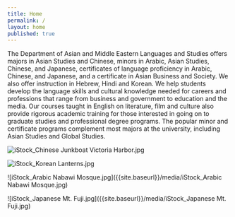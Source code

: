 ```yaml
---
title: Home
permalink: /
layout: home
published: true
---
```


The Department of Asian and Middle Eastern Languages and Studies offers majors in Asian Studies and Chinese, minors in Arabic, Asian Studies, Chinese, and Japanese, certificates of language proficiency in Arabic, Chinese, and Japanese, and a certificate in Asian Business and Society. We also offer instruction in Hebrew, Hindi and Korean. We help students develop the language skills and cultural knowledge needed for careers and professions that range from business and government to education and the media. Our courses taught in English on literature, film and culture also provide rigorous academic training for those interested in going on to graduate studies and professional degree programs. The popular minor and certificate programs complement most majors at the university, including Asian Studies and Global Studies.

![iStock_Chinese Junkboat Victoria Harbor.jpg]({{site.baseurl}}/media/iStock_Chinese%20Junkboat%20Victoria%20Harbor.jpg)

![iStock_Korean Lanterns.jpg]({{site.baseurl}}/media/iStock_Korean%20Lanterns.jpg)

![iStock_Arabic Nabawi Mosque.jpg]({{site.baseurl}}/media/iStock_Arabic Nabawi Mosque.jpg)

![iStock_Japanese Mt. Fuji.jpg]({{site.baseurl}}/media/iStock_Japanese Mt. Fuji.jpg)
